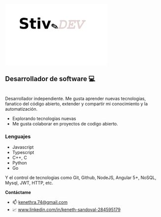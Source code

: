 <a href="https://github.com/KenethSandoval"><img align="center" style="height:200px; width=200px;" src="./images/logo.png"></img></a>

## Desarrollador de software 💻
<br>
Desarrollador independiente. Me gusta aprender nuevas tecnologias, fanatico del código abierto, extender y compartir mi conocimiento y la automatización.
<br>

* Explorando tecnologias nuevas
* Me gusta colaborar en proyectos de codigo abierto.

### Lenguajes
* Javascript
* Typescript
* C++, C
* Python
* Go

Y el control de tecnologias como Git, Github, NodeJS, Angular 5+, NoSQL, Mysql, JWT, HTTP, etc.

**Contáctame**
* 📫 kenethra.74@gmail.com
* 📈 www.linkedin.com/in/keneth-sandoval-284595179

